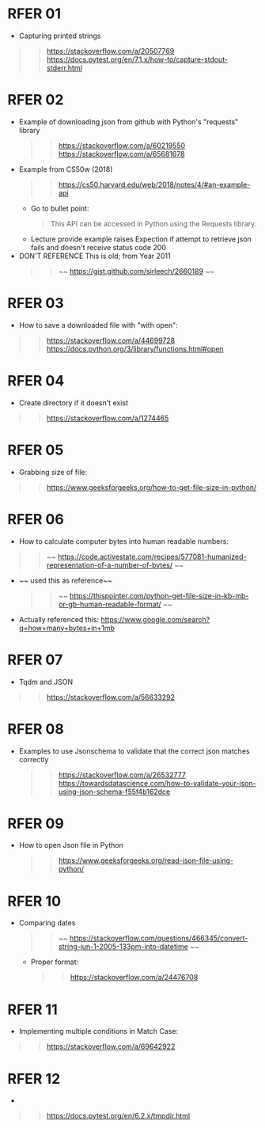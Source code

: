 

# RFER 01
- Capturing printed strings
>> https://stackoverflow.com/a/20507769
>> https://docs.pytest.org/en/7.1.x/how-to/capture-stdout-stderr.html

# RFER 02
- Example of downloading json from github with Python's "requests" library
    >> https://stackoverflow.com/a/60219550
    >> https://stackoverflow.com/a/65681678
- Example from CS50w (2018)
    >> https://cs50.harvard.edu/web/2018/notes/4/#an-example-api
    - Go to bullet point:
        > This API can be accessed in Python using the Requests library. 
    - Lecture provide example raises Expection if attempt to retrieve json fails and doesn't receive status code 200
- DON'T REFERENCE This is old; from Year 2011
    >> ~~ https://gist.github.com/sirleech/2660189 ~~

# RFER 03
- How to save a downloaded file with "with open":
>> https://stackoverflow.com/a/44699728
>> https://docs.python.org/3/library/functions.html#open

# RFER 04
- Create directory if it doesn't exist
>> https://stackoverflow.com/a/1274465

# RFER 05
- Grabbing size of file:
>> https://www.geeksforgeeks.org/how-to-get-file-size-in-python/

# RFER 06
- How to calculate computer bytes into human readable numbers:
>> ~~ https://code.activestate.com/recipes/577081-humanized-representation-of-a-number-of-bytes/ ~~
- ~~ used this as reference~~
    >>~~  https://thispointer.com/python-get-file-size-in-kb-mb-or-gb-human-readable-format/ ~~
- Actually referenced this: https://www.google.com/search?q=how+many+bytes+in+1mb

# RFER 07
- Tqdm and JSON
>> https://stackoverflow.com/a/56633292

# RFER 08
- Examples to use Jsonschema to validate that the correct json matches correctly
    >> https://stackoverflow.com/a/26532777
    >> https://towardsdatascience.com/how-to-validate-your-json-using-json-schema-f55f4b162dce

# RFER 09
- How to open Json file in Python
    >> https://www.geeksforgeeks.org/read-json-file-using-python/

# RFER 10
- Comparing dates
    >> ~~ https://stackoverflow.com/questions/466345/convert-string-jun-1-2005-133pm-into-datetime ~~
    - Proper format:
        >> https://stackoverflow.com/a/24476708

# RFER 11
- Implementing multiple conditions in Match Case:
>> https://stackoverflow.com/a/69642922

# RFER 12
- 
>> https://docs.pytest.org/en/6.2.x/tmpdir.html